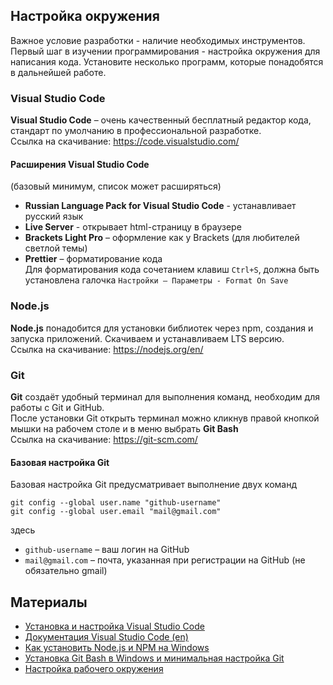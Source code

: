 ## Настройка окружения

Важное условие разработки - наличие необходимых инструментов. Первый шаг в изучении программирования - настройка окружения для написания кода. Установите несколько программ, которые понадобятся в дальнейшей работе. 

### Visual Studio Code

**Visual Studio Code** – очень качественный бесплатный редактор кода, стандарт по умолчанию в профессиональной разработке.  
Ссылка на скачивание: https://code.visualstudio.com/

#### Расширения Visual Studio Code
(базовый минимум, список может расширяться)
- **Russian Language Pack for Visual Studio Code** - устанавливает русский язык 
- **Live Server** - открывает html-страницу в браузере
- **Brackets Light Pro** – оформление как у Brackets (для любителей светлой темы)
- **Prettier** – форматирование кода  
  Для форматирования кода сочетанием клавиш `Ctrl+S`, должна быть установлена галочка `Настройки – Параметры - Format On Save`

### Node.js

**Node.js** понадобится для установки библиотек через npm, создания и запуска приложений. Скачиваем и устанавливаем LTS версию.  
Ссылка на скачивание: https://nodejs.org/en/

### Git

**Git** создаёт удобный терминал для выполнения команд, необходим для работы с Git и GitHub.  
После установки Git открыть терминал можно кликнув правой кнопкой мышки на рабочем столе и в меню выбрать **Git Bash**  
Ссылка на скачивание: https://git-scm.com/

#### Базовая настройка Git
Базовая настройка Git предусматривает выполнение двух команд

`git config --global user.name "github-username"`  
`git config --global user.email "mail@gmail.com"`  

здесь
- `github-username` – ваш логин на GitHub
- `mail@gmail.com` – почта, указанная при регистрации на GitHub (не обязательно gmail)

## Материалы

- [Установка и настройка Visual Studio Code](https://youtu.be/1IvGow7V_dk)
- [Документация Visual Studio Code (en)](https://code.visualstudio.com/docs/introvideos/basics)
- [Как установить Node.js и NPM на Windows](https://youtu.be/lZfN9KZo_y8)
- [Установка Git Bash в Windows и минимальная настройка Git](https://youtu.be/niC4-rOaloc)
- [Настройка рабочего окружения](https://youtu.be/5YW71SBgdBg)
